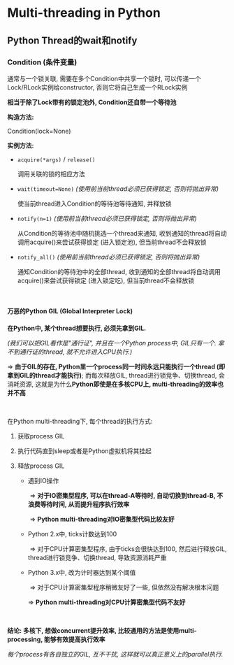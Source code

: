 # Multi-threading in Python

## Python Thread的wait和notify

### Condition (条件变量)

通常与一个锁关联, 需要在多个Condition中共享一个锁时, 可以传递一个Lock/RLock实例给constructor, 否则它将自己生成一个RLock实例

**相当于除了Lock带有的锁定池外,  Condition还自带一个等待池**

**构造方法:**

Condition(lock=None)

**实例方法:**

- `acquire(*args)` / `release()`

  调用关联的锁的相应方法

- `wait(timeout=None)`   *(使用前当前thread必须已获得锁定, 否则将抛出异常)*

  使当前thread进入Condition的等待池等待通知, 并释放锁

- `notify(n=1)`   *(使用前当前thread必须已获得锁定, 否则将抛出异常)*

  从Condition的等待池中随机挑选一个thread来通知, 收到通知的thread将自动调用acquire()来尝试获得锁定 (进入锁定池), 但当前thread不会释放锁

- `notify_all()`   *(使用前当前thread必须已获得锁定, 否则将抛出异常)*

  通知Condition的等待池中的全部thread, 收到通知的全部thread将自动调用acquire()来尝试获得锁定 (进入锁定吃), 但当前thread不会释放锁

<br>

#### 万恶的Python GIL (Global Interpreter Lock)

**在Python中, 某个thread想要执行, 必须先拿到GIL.**

*(我们可以把GIL看作是"通行证", 并且在一个Python process中, GIL只有一个. 拿不到通行证的thread, 就不允许进入CPU执行.)*

=> **由于GIL的存在, Python里一个process同一时间永远只能执行一个thread (即拿到GIL的thread才能执行)**; 而每次释放GIL, thread进行锁竞争、切换thread, 会消耗资源, 这就是为什么**Python即使是在多核CPU上, multi-threading的效率也并不高**

<br>

在Python multi-threading下, 每个thread的执行方式:

1. 获取process GIL

2. 执行代码直到sleep或者是Python虚拟机将其挂起

3. 释放process GIL

   - 遇到IO操作

     ​	=> **对于IO密集型程序, 可以在thread-A等待时, 自动切换到thread-B, 不浪费等待时间, 从而提升程序执行效率**

     ​	=> **Python multi-threading对IO密集型代码比较友好**

   - Python 2.x中, ticks计数达到100

     ​	=> 对于CPU计算密集型程序, 由于ticks会很快达到100, 然后进行释放GIL, thread进行锁竞争、切换thread, 导致资源消耗严重

   - Python 3.x中, 改为计时器达到某个阈值

     ​	=> 对于CPU计算密集型程序稍微友好了一些, 但依然没有解决根本问题

     => **Python multi-threading对CPU计算密集型代码不友好**

<br>

**结论: 多核下, 想做concurrent提升效率, 比较通用的方法是使用multi-processing, 能够有效提高执行效率**

*每个process有各自独立的GIL, 互不干扰, 这样就可以真正意义上的parallel执行.*

